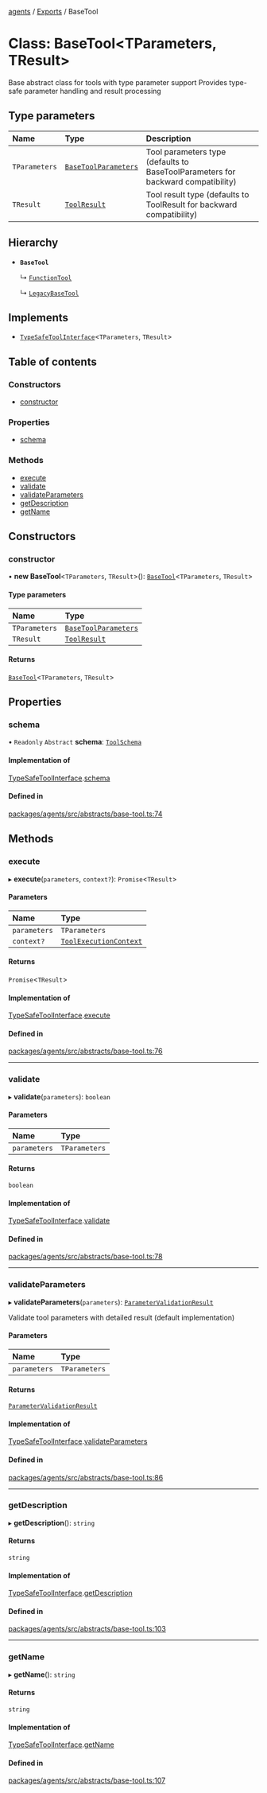 <!-- 
 ⚠️  AUTO-GENERATED FILE - DO NOT EDIT MANUALLY
 This file is automatically generated by scripts/docs-generator.js
 To make changes, edit the source TypeScript files or update the generator script
-->

[agents](../../) / [Exports](../modules) / BaseTool

# Class: BaseTool\<TParameters, TResult\>

Base abstract class for tools with type parameter support
Provides type-safe parameter handling and result processing

## Type parameters

| Name | Type | Description |
| :------ | :------ | :------ |
| `TParameters` | [`BaseToolParameters`](../modules#basetoolparameters) | Tool parameters type (defaults to BaseToolParameters for backward compatibility) |
| `TResult` | [`ToolResult`](../interfaces/ToolResult) | Tool result type (defaults to ToolResult for backward compatibility) |

## Hierarchy

- **`BaseTool`**

  ↳ [`FunctionTool`](FunctionTool)

  ↳ [`LegacyBaseTool`](LegacyBaseTool)

## Implements

- [`TypeSafeToolInterface`](../interfaces/TypeSafeToolInterface)\<`TParameters`, `TResult`\>

## Table of contents

### Constructors

- [constructor](BaseTool#constructor)

### Properties

- [schema](BaseTool#schema)

### Methods

- [execute](BaseTool#execute)
- [validate](BaseTool#validate)
- [validateParameters](BaseTool#validateparameters)
- [getDescription](BaseTool#getdescription)
- [getName](BaseTool#getname)

## Constructors

### constructor

• **new BaseTool**\<`TParameters`, `TResult`\>(): [`BaseTool`](BaseTool)\<`TParameters`, `TResult`\>

#### Type parameters

| Name | Type |
| :------ | :------ |
| `TParameters` | [`BaseToolParameters`](../modules#basetoolparameters) |
| `TResult` | [`ToolResult`](../interfaces/ToolResult) |

#### Returns

[`BaseTool`](BaseTool)\<`TParameters`, `TResult`\>

## Properties

### schema

• `Readonly` `Abstract` **schema**: [`ToolSchema`](../interfaces/ToolSchema)

#### Implementation of

[TypeSafeToolInterface](../interfaces/TypeSafeToolInterface).[schema](../interfaces/TypeSafeToolInterface#schema)

#### Defined in

[packages/agents/src/abstracts/base-tool.ts:74](https://github.com/woojubb/robota/blob/a69b4da7c5c53be6f90be7c6508928a6d39cf60b/packages/agents/src/abstracts/base-tool.ts#L74)

## Methods

### execute

▸ **execute**(`parameters`, `context?`): `Promise`\<`TResult`\>

#### Parameters

| Name | Type |
| :------ | :------ |
| `parameters` | `TParameters` |
| `context?` | [`ToolExecutionContext`](../interfaces/ToolExecutionContext) |

#### Returns

`Promise`\<`TResult`\>

#### Implementation of

[TypeSafeToolInterface](../interfaces/TypeSafeToolInterface).[execute](../interfaces/TypeSafeToolInterface#execute)

#### Defined in

[packages/agents/src/abstracts/base-tool.ts:76](https://github.com/woojubb/robota/blob/a69b4da7c5c53be6f90be7c6508928a6d39cf60b/packages/agents/src/abstracts/base-tool.ts#L76)

___

### validate

▸ **validate**(`parameters`): `boolean`

#### Parameters

| Name | Type |
| :------ | :------ |
| `parameters` | `TParameters` |

#### Returns

`boolean`

#### Implementation of

[TypeSafeToolInterface](../interfaces/TypeSafeToolInterface).[validate](../interfaces/TypeSafeToolInterface#validate)

#### Defined in

[packages/agents/src/abstracts/base-tool.ts:78](https://github.com/woojubb/robota/blob/a69b4da7c5c53be6f90be7c6508928a6d39cf60b/packages/agents/src/abstracts/base-tool.ts#L78)

___

### validateParameters

▸ **validateParameters**(`parameters`): [`ParameterValidationResult`](../interfaces/ParameterValidationResult)

Validate tool parameters with detailed result (default implementation)

#### Parameters

| Name | Type |
| :------ | :------ |
| `parameters` | `TParameters` |

#### Returns

[`ParameterValidationResult`](../interfaces/ParameterValidationResult)

#### Implementation of

[TypeSafeToolInterface](../interfaces/TypeSafeToolInterface).[validateParameters](../interfaces/TypeSafeToolInterface#validateparameters)

#### Defined in

[packages/agents/src/abstracts/base-tool.ts:86](https://github.com/woojubb/robota/blob/a69b4da7c5c53be6f90be7c6508928a6d39cf60b/packages/agents/src/abstracts/base-tool.ts#L86)

___

### getDescription

▸ **getDescription**(): `string`

#### Returns

`string`

#### Implementation of

[TypeSafeToolInterface](../interfaces/TypeSafeToolInterface).[getDescription](../interfaces/TypeSafeToolInterface#getdescription)

#### Defined in

[packages/agents/src/abstracts/base-tool.ts:103](https://github.com/woojubb/robota/blob/a69b4da7c5c53be6f90be7c6508928a6d39cf60b/packages/agents/src/abstracts/base-tool.ts#L103)

___

### getName

▸ **getName**(): `string`

#### Returns

`string`

#### Implementation of

[TypeSafeToolInterface](../interfaces/TypeSafeToolInterface).[getName](../interfaces/TypeSafeToolInterface#getname)

#### Defined in

[packages/agents/src/abstracts/base-tool.ts:107](https://github.com/woojubb/robota/blob/a69b4da7c5c53be6f90be7c6508928a6d39cf60b/packages/agents/src/abstracts/base-tool.ts#L107)
